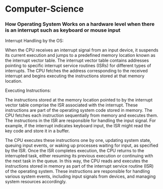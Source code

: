 # Computer-Science

### How Operating System Works on a hardware level when there is an interrupt such as keyboard or mouse input

Interrupt Handling by the OS:

When the CPU receives an interrupt signal from an input device, it suspends its current execution and jumps to a predefined memory location known as the interrupt vector table.
The interrupt vector table contains addresses pointing to specific interrupt service routines (ISRs) for different types of interrupts.
The CPU fetches the address corresponding to the received interrupt and begins executing the instructions stored at that memory location.

Executing Instructions:

The instructions stored at the memory location pointed to by the interrupt vector table comprise the ISR associated with the interrupt.
These instructions are part of the operating system code stored in memory.
The CPU fetches each instruction sequentially from memory and executes them.
The instructions in the ISR are responsible for handling the input signal. For example, if the interrupt indicates keyboard input, the ISR might read the key code and store it in a buffer.

The CPU executes these instructions one by one, updating system state, queuing input events, or waking up processes waiting for input, as specified by the ISR.
Once the ISR completes execution, the CPU returns to the interrupted task, either resuming its previous execution or continuing with the next task in the queue.
In this way, the CPU reads and executes the instructions stored in memory as part of the interrupt service routine (ISR) of the operating system. These instructions are responsible for handling various system events, including input signals from devices, and managing system resources accordingly.
